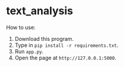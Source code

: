 # text_analysis
How to use:
1. Download this program.
2. Type in ```pip install -r requirements.txt```.
3. Run ```app.py```.
4. Open the page at ```http://127.0.0.1:5000```.